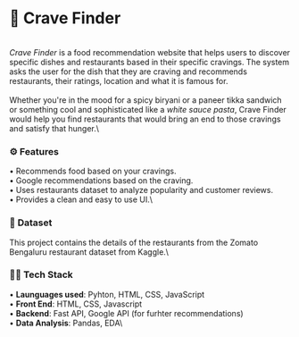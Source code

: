 # 🍰 **Crave Finder**
\
_Crave Finder_ is a food recommendation website that helps users to discover specific dishes and restaurants based in their specific cravings. The system asks the user for the dish that they are craving and recommends restaurants, their ratings, location and what it is famous for.\
\
Whether you're in the mood for a spicy biryani or a paneer tikka sandwich or something cool and sophisticated like a _white sauce pasta_, Crave Finder would help you find restaurants that would bring an end to those cravings and satisfy that hunger.\
### ⚙️ **Features**
• Recommends food based on your cravings.\
• Google recommendations based on the craving.\
• Uses restaurants dataset to analyze popularity and customer reviews.\
• Provides a clean and easy to use UI.\
### 📂 **Dataset**
This project contains the details of the restaurants from the Zomato Bengaluru restaurant dataset from Kaggle.\
### 👨‍💻 **Tech Stack**
• **Launguages used**: Pyhton, HTML, CSS, JavaScript\
• **Front End**: HTML, CSS, Javascript\
• **Backend**: Fast API, Google API (for furhter recommendations)\
• **Data Analysis**: Pandas, EDA\
